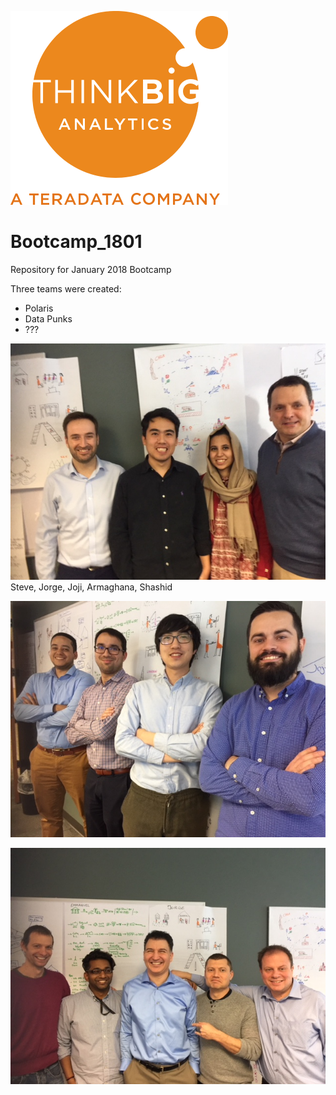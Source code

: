 ![](img/NewLogo.png)
# Bootcamp_1801
Repository for January 2018 Bootcamp

Three teams were created:

*  Polaris
*  Data Punks
*  ???


![](img/IMG_1319.JPG)
Steve, Jorge, Joji, Armaghana, Shashid

![](img/IMG_1320.JPG)


![](img/IMG_1323.JPG)

